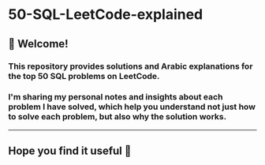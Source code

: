 # 50-SQL-LeetCode-explained
## 👋 Welcome!

### This repository provides solutions and Arabic explanations for the top 50 SQL problems on LeetCode.

### I'm sharing my personal notes and insights about each problem I have solved, which help you understand not just how to solve each problem, but also why the solution works.
---
## Hope you find it useful 💖
